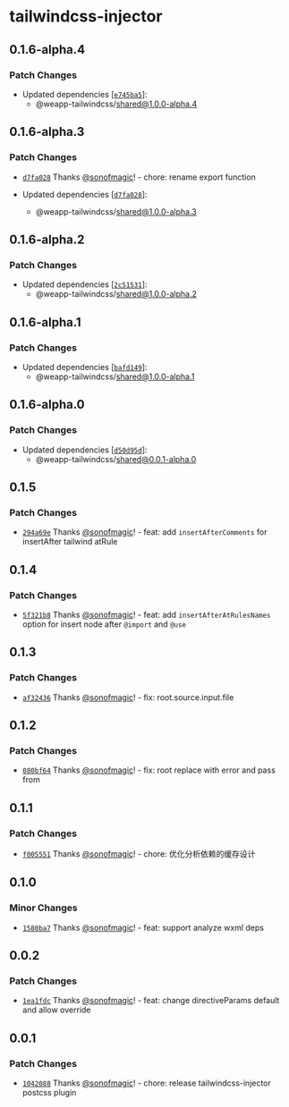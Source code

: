 # tailwindcss-injector

## 0.1.6-alpha.4

### Patch Changes

- Updated dependencies [[`e745ba5`](https://github.com/sonofmagic/weapp-tailwindcss/commit/e745ba5cd9e232c0b5b7053538beb0772240eab8)]:
  - @weapp-tailwindcss/shared@1.0.0-alpha.4

## 0.1.6-alpha.3

### Patch Changes

- [`d7fa028`](https://github.com/sonofmagic/weapp-tailwindcss/commit/d7fa02877ce74792687765766ff94ae3e30edf3b) Thanks [@sonofmagic](https://github.com/sonofmagic)! - chore: rename export function

- Updated dependencies [[`d7fa028`](https://github.com/sonofmagic/weapp-tailwindcss/commit/d7fa02877ce74792687765766ff94ae3e30edf3b)]:
  - @weapp-tailwindcss/shared@1.0.0-alpha.3

## 0.1.6-alpha.2

### Patch Changes

- Updated dependencies [[`2c51531`](https://github.com/sonofmagic/weapp-tailwindcss/commit/2c515310f1fdfd15d11e2e35213c7e6bfcb55c3d)]:
  - @weapp-tailwindcss/shared@1.0.0-alpha.2

## 0.1.6-alpha.1

### Patch Changes

- Updated dependencies [[`bafd149`](https://github.com/sonofmagic/weapp-tailwindcss/commit/bafd149f0510b30cbf95711223583055023e7875)]:
  - @weapp-tailwindcss/shared@1.0.0-alpha.1

## 0.1.6-alpha.0

### Patch Changes

- Updated dependencies [[`d50d95d`](https://github.com/sonofmagic/weapp-tailwindcss/commit/d50d95d04e1c6b7c3ff32acc0d9894d3c0f06d22)]:
  - @weapp-tailwindcss/shared@0.0.1-alpha.0

## 0.1.5

### Patch Changes

- [`294a69e`](https://github.com/sonofmagic/weapp-tailwindcss/commit/294a69e6a0654a6067dfbe5f1c7708091bf7f7e6) Thanks [@sonofmagic](https://github.com/sonofmagic)! - feat: add `insertAfterComments` for insertAfter tailwind atRule

## 0.1.4

### Patch Changes

- [`5f321b8`](https://github.com/sonofmagic/weapp-tailwindcss/commit/5f321b84d997ff10eed77c0754544851622ed750) Thanks [@sonofmagic](https://github.com/sonofmagic)! - feat: add `insertAfterAtRulesNames` option for insert node after `@import` and `@use`

## 0.1.3

### Patch Changes

- [`af32436`](https://github.com/sonofmagic/weapp-tailwindcss/commit/af32436c6235933aea7ec151d479385c56d69041) Thanks [@sonofmagic](https://github.com/sonofmagic)! - fix: root.source.input.file

## 0.1.2

### Patch Changes

- [`080bf64`](https://github.com/sonofmagic/weapp-tailwindcss/commit/080bf6422c13361871fdb811b4def6f63605c5c4) Thanks [@sonofmagic](https://github.com/sonofmagic)! - fix: root replace with error and pass from

## 0.1.1

### Patch Changes

- [`f005551`](https://github.com/sonofmagic/weapp-tailwindcss/commit/f0055512e8f205a48078eb59b56b01f121621e51) Thanks [@sonofmagic](https://github.com/sonofmagic)! - chore: 优化分析依赖的缓存设计

## 0.1.0

### Minor Changes

- [`1580ba7`](https://github.com/sonofmagic/weapp-tailwindcss/commit/1580ba7def3eac6aad4076a824ca8356693f26b2) Thanks [@sonofmagic](https://github.com/sonofmagic)! - feat: support analyze wxml deps

## 0.0.2

### Patch Changes

- [`1ea1fdc`](https://github.com/sonofmagic/weapp-tailwindcss/commit/1ea1fdca3f42a5935cde51d8af790357ec4a23eb) Thanks [@sonofmagic](https://github.com/sonofmagic)! - feat: change directiveParams default and allow override

## 0.0.1

### Patch Changes

- [`1042088`](https://github.com/sonofmagic/weapp-tailwindcss/commit/1042088ae3eb4a6c60b8f72377408e2b0c4199d9) Thanks [@sonofmagic](https://github.com/sonofmagic)! - chore: release tailwindcss-injector postcss plugin
